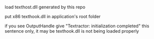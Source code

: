 load texthost.dll generated by this repo

put x86 texthook.dll in application's root folder

if you see OutputHandle give "Textractor: initialization completed" this sentence only, it may be texthook.dll is not being loaded properly
